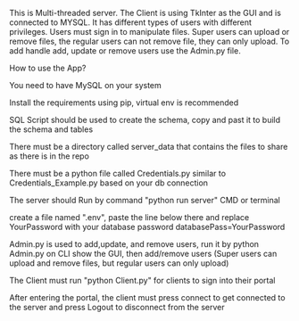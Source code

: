 This is Multi-threaded server. The Client is using TkInter as the GUI and is connected to MYSQL.
It has different types of users with different privileges. Users must sign in to manipulate files. Super users can upload or remove files, the regular users can not remove file, they can only upload.
To add handle add, update or remove users use the Admin.py file.

How to use the App?

You need to have MySQL on your system

Install the requirements using pip, virtual env is recommended

SQL Script should be used to create the schema, copy and past it to build the schema and tables

There must be a directory called server_data that contains the files to share as there is in the repo 

There must be a python file called Credentials.py similar to Credentials_Example.py based on your db connection

The server should Run by command "python run server" CMD or terminal

create a file named ".env", paste the line below there and replace YourPassword with your database password 
databasePass=YourPassword

Admin.py is used to add,update, and remove users, run it by python Admin.py on CLI show the GUI, then add/remove users (Super users can upload and remove files, but regular users can only upload)

The Client must run "python Client.py" for clients to sign into their portal

After entering the portal, the client must press connect to get connected to the server
and press Logout to disconnect from the server